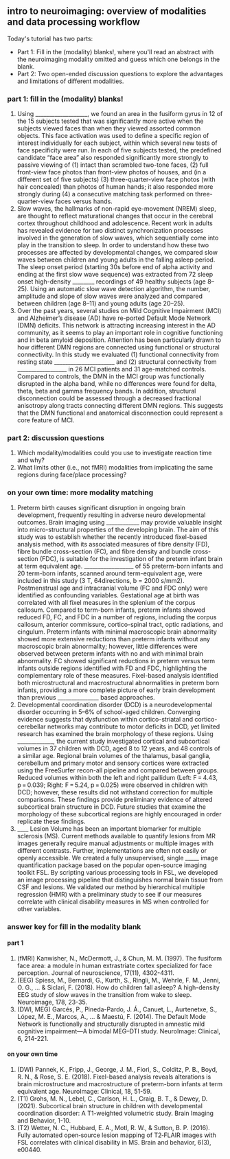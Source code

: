 ## intro to neuroimaging: overview of modalities and data processing workflow

Today's tutorial has two parts:
* Part 1: Fill in the (modality) blanks!, where you'll read an abstract with the neuroimaging modality omitted and guess which one belongs in the blank.
* Part 2: Two open-ended discussion questions to explore the advantages and limitations of different modalities. 

### part 1: fill in the (modality) blanks!
  1. Using ___________________, we found an area in the fusiform gyrus in 12 of the 15 subjects tested that was significantly more active when the subjects viewed faces than when they viewed assorted common objects. This face activation was used to define a specific region of interest individually for each subject, within which several new tests of face specificity were run. In each of five subjects tested, the predefined candidate “face area” also responded significantly more strongly to passive viewing of (1) intact than scrambled two-tone faces, (2) full front-view face photos than front-view photos of houses, and (in a different set of five subjects) (3) three-quarter-view face photos (with hair concealed) than photos of human hands; it also responded more strongly during (4) a consecutive matching task performed on three-quarter-view faces versus hands.
  2. Slow waves, the hallmarks of non-rapid eye-movement (NREM) sleep, are thought to reflect maturational changes that occur in the cerebral cortex throughout childhood and adolescence. Recent work in adults has revealed evidence for two distinct synchronization processes involved in the generation of slow waves, which sequentially come into play in the transition to sleep. In order to understand how these two processes are affected by developmental changes, we compared slow waves between children and young adults in the falling asleep period. The sleep onset period (starting 30s before end of alpha activity and ending at the first slow wave sequence) was extracted from 72 sleep onset high-density ________ recordings of 49 healthy subjects (age 8–25). Using an automatic slow wave detection algorithm, the number, amplitude and slope of slow waves were analyzed and compared between children (age 8–11) and young adults (age 20–25).
  3. Over the past years, several studies on Mild Cognitive Impairment (MCI) and Alzheimer’s disease (AD) have re-ported Default Mode Network (DMN) deficits. This network is attracting increasing interest in the AD community, as it seems to play an important role in cognitive functioning and in beta amyloid deposition. Attention has been particularly drawn to how different DMN regions are connected using functional or structural connectivity. In this study we evaluated (1) functional connectivity from resting state ______________________ and (2) structural connectivity from __________________ in 26 MCI patients and 31 age-matched controls. Compared to controls, the DMN in the MCI group was functionally disrupted in the alpha band, while no differences were found for delta, theta, beta and gamma frequency bands. In addition, structural disconnection could be assessed through a decreased fractional anisotropy along tracts connecting different DMN regions. This suggests that the DMN functional and anatomical disconnection could represent a core feature of MCI.

### part 2: discussion questions
  1. Which modality/modalities could you use to investigate reaction time and why?
  2. What limits other (i.e., not fMRI) modalities from implicating the same regions during face/place processing?

### on your own time: more modality matching

  1. Preterm birth causes significant disruption in ongoing brain development, frequently resulting in adverse neuro developmental outcomes. Brain imaging using ____________ may provide valuable insight into micro-structural properties of the developing brain. The aim of this study was to establish whether the recently introduced fixel-based analysis method, with its associated measures of fibre density (FD), fibre bundle cross-section (FC), and fibre density and bundle cross-section (FDC), is suitable for the investigation of the preterm infant brain at term equivalent age. __________________ of 55 preterm-born infants and 20 term-born infants, scanned around term-equivalent age, were included in this study (3 T, 64directions, b = 2000 s/mm2). Postmenstrual age and intracranial volume (FC and FDC only) were identified as confounding variables. Gestational age at birth was correlated with all fixel measures in the splenium of the corpus callosum. Compared to term-born infants, preterm infants showed reduced FD, FC, and FDC in a number of regions, including the corpus callosum, anterior commissure, cortico-spinal tract, optic radiations, and cingulum. Preterm infants with minimal macroscopic brain abnormality showed more extensive reductions than preterm infants without any macroscopic brain abnormality; however, little differences were observed between preterm infants with no and with minimal brain abnormality. FC showed significant reductions in preterm versus term infants outside regions identified with FD and FDC, highlighting the complementary role of these measures. Fixel-based analysis identified both microstructural and macrostructural abnormalities in preterm born infants, providing a more complete picture of early brain development than previous _______________ based approaches.
  2. Developmental coordination disorder (DCD) is a neurodevelopmental disorder occurring in 5–6% of school-aged children. Converging evidence suggests that dysfunction within cortico-striatal and cortico-cerebellar networks may contribute to motor deficits in DCD, yet limited research has examined the brain morphology of these regions. Using _____________, the current study investigated cortical and subcortical volumes in 37 children with DCD, aged 8 to 12 years, and 48 controls of a similar age. Regional brain volumes of the thalamus, basal ganglia, cerebellum and primary motor and sensory cortices were extracted using the FreeSurfer recon-all pipeline and compared between groups. Reduced volumes within both the left and right pallidum (Left: F = 4.43, p = 0.039; Right: F = 5.24, p = 0.025) were observed in children with DCD; however, these results did not withstand correction for multiple comparisons. These findings provide preliminary evidence of altered subcortical brain structure in DCD. Future studies that examine the morphology of these subcortical regions are highly encouraged in order replicate these findings.
  3. ____ Lesion Volume has been an important biomarker for multiple sclerosis (MS). Current methods available to quantify lesions from MR images generally require manual adjustments or multiple images with different contrasts. Further, implementations are often not easily or openly accessible. We created a fully unsupervised, single _____ image quantification package based on the popular open-source imaging toolkit FSL. By scripting various processing tools in FSL, we developed an image processing pipeline that distinguishes normal brain tissue from CSF and lesions. We validated our method by hierarchical multiple regression (HMR) with a preliminary study to see if our measures correlate with clinical disability measures in MS when controlled for other variables.

### answer key for fill in the modality blank

#### part 1
1. (fMRI) Kanwisher, N., McDermott, J., & Chun, M. M. (1997). The fusiform face area: a module in human extrastriate cortex specialized for face perception. Journal of neuroscience, 17(11), 4302-4311.
2. (EEG) Spiess, M., Bernardi, G., Kurth, S., Ringli, M., Wehrle, F. M., Jenni, O. G., ... & Siclari, F. (2018). How do children fall asleep? A high-density EEG study of slow waves in the transition from wake to sleep. Neuroimage, 178, 23-35.
3. (DWI, MEG) Garcés, P., Pineda-Pardo, J. Á., Canuet, L., Aurtenetxe, S., López, M. E., Marcos, A., ... & Maestú, F. (2014). The Default Mode Network is functionally and structurally disrupted in amnestic mild cognitive impairment—A bimodal MEG–DTI study. NeuroImage: Clinical, 6, 214-221.

#### on your own time
1. (DWI) Pannek, K., Fripp, J., George, J. M., Fiori, S., Colditz, P. B., Boyd, R. N., & Rose, S. E. (2018). Fixel-based analysis reveals alterations is brain microstructure and macrostructure of preterm-born infants at term equivalent age. NeuroImage: Clinical, 18, 51-59.
2. (T1) Grohs, M. N., Lebel, C., Carlson, H. L., Craig, B. T., & Dewey, D. (2021). Subcortical brain structure in children with developmental coordination disorder: A T1-weighted volumetric study. Brain Imaging and Behavior, 1-10.
3. (T2) Wetter, N. C., Hubbard, E. A., Motl, R. W., & Sutton, B. P. (2016). Fully automated open‐source lesion mapping of T2‐FLAIR images with FSL correlates with clinical disability in MS. Brain and behavior, 6(3), e00440.
